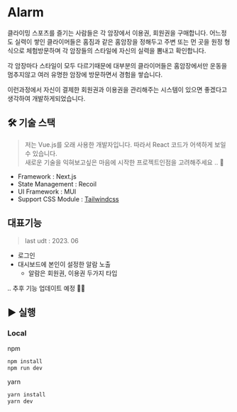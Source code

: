 # Alarm

클라이밍 스포츠를 즐기는 사람들은 각 암장에서 이용권, 회원권을 구매합니다.
어느정도 실력이 쌓인 클라이머들은 홈짐과 같은 홈암장을 정해두고 주변 또는 먼 곳을 원정 형식으로 체험방문하며 각 암장들의 스타일에 자신의 실력을 뽐내고 확인합니다.

각 암장마다 스타일이 모두 다르기때문에 대부분의 클라이머들은 홈암장에서만 운동을 멈추지않고 여러 유명한 암장에 방문하면서 경험을 쌓습니다.

이런과정에서 자신이 결제한 회원권과 이용권을 관리해주는 시스템이 있으면 좋겠다고 생각하여 개발하게되었습니다.

## 🛠 기술 스택

> 저는 Vue.js를 오래 사용한 개발자입니다. 따라서 React 코드가 어색하게 보일 수 있습니다.  
> 새로운 기술을 익혀보고싶은 마음에 시작한 프로젝트인점을 고려해주세요 .. 🙏

- Framework : Next.js
- State Management : Recoil
- UI Framework : MUI
- Support CSS Module : [Tailwindcss](https://tailwindcss.com/docs/guides/nextjs)

## 대표기능

> last udt : 2023. 06

- 로그인
- 대시보드에 본인이 설정한 알람 노출
  - 알람은 회원권, 이용권 두가지 타입

.. 추후 기능 업데이트 예정 🧑‍💻

## ▶️ 실행

### Local

npm  

```bash
npm install
npm run dev
```

yarn

```bash
yarn install
yarn dev
```
